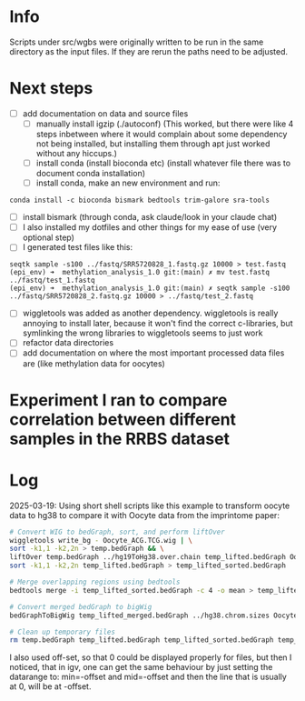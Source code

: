 # Info

Scripts under src/wgbs were originally written to be run in the same directory as the input files. If they are rerun the paths need to be adjusted.

# Next steps

- [ ] add documentation on data and source files 
  - [ ] manually install igzip (./autoconf) (This worked, but there were like 4 steps inbetween where it would complain about some dependency not being installed, but installing them through apt just worked without any hiccups.)
  - [ ] install conda (install bioconda etc) (install whatever file there was to document conda installation)
  - [ ] install conda, make an new environment and run:
```
conda install -c bioconda bismark bedtools trim-galore sra-tools
```
  - [ ] install bismark (through conda, ask claude/look in your claude chat)
  - [ ] I also installed my dotfiles and other things for my ease of use (very optional step)
  - [ ] I generated test files like this:
  ```
  seqtk sample -s100 ../fastq/SRR5720828_1.fastq.gz 10000 > test.fastq   
  (epi_env) ➜  methylation_analysis_1.0 git:(main) ✗ mv test.fastq ../fastq/test_1.fastq
  (epi_env) ➜  methylation_analysis_1.0 git:(main) ✗ seqtk sample -s100 ../fastq/SRR5720828_2.fastq.gz 10000 > ../fastq/test_2.fastq
  ```

  - [ ] wiggletools was added as another dependency. wiggletools is really annoying to install later, because it won't find the correct c-libraries, but symlinking the wrong libraries to wiggletools seems to just work
- [ ] refactor data directories
- [ ] add documentation on where the most important processed data files are (like methylation data for oocytes)

# Experiment I ran to compare correlation between different samples in the RRBS dataset
# Log
2025-03-19:
Using short shell scripts like this example to transform oocyte data to hg38 to compare it with Oocyte data from the imprintome paper:

```sh
# Convert WIG to bedGraph, sort, and perform liftOver
wiggletools write_bg - Oocyte_ACG.TCG.wig | \
sort -k1,1 -k2,2n > temp.bedGraph && \
liftOver temp.bedGraph ../hg19ToHg38.over.chain temp_lifted.bedGraph Oocyte_ACG.TCG_unlifted.txt && \
sort -k1,1 -k2,2n temp_lifted.bedGraph > temp_lifted_sorted.bedGraph

# Merge overlapping regions using bedtools
bedtools merge -i temp_lifted_sorted.bedGraph -c 4 -o mean > temp_lifted_merged.bedGraph

# Convert merged bedGraph to bigWig
bedGraphToBigWig temp_lifted_merged.bedGraph ../hg38.chrom.sizes Oocyte_ACG.TCG_hg38.bw

# Clean up temporary files
rm temp.bedGraph temp_lifted.bedGraph temp_lifted_sorted.bedGraph temp_lifted_merged.bedGraph
```

I also used off-set, so that 0 could be displayed properly for files, but then I noticed, that in igv, one can get the same behaviour by just setting the datarange to: min=-offset and mid=-offset and then the line that is usually at 0, will be at -offset.

